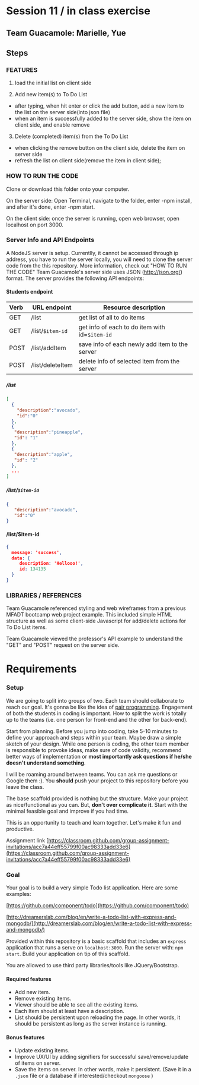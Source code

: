 # Session 11 / in class exercise

## Team Guacamole: Marielle, Yue
## Steps

### FEATURES

1) load the initial list on client side

2) Add new item(s) to To Do List
- after typing, when hit enter or click the add button, add a new item to the list on the server side(into json file)
- when an item is successfully added to the server side, show the item on client side, and enable remove

3) Delete (completed) item(s) from the To Do List
- when clicking the remove button on the client side, delete the item on server side
- refresh the list on client side(remove the item in client side);


### HOW TO RUN THE CODE

Clone or download this folder onto your computer.

On the server side:
    Open Terminal, navigate to the folder, enter -npm install, and after it's done, enter -npm start.

On the client side:
    once the server is running, open web browser, open localhost on port 3000.


### Server Info and API Endpoints

A NodeJS server is setup. Currentlly, it cannot be accessed through ip address, you have to run the server locally, you will need to clone the server code from the this repository. More information, check out "HOW TO RUN THE CODE"
Team Guacamole's server side uses JSON (http://json.org/) format. The server provides the following API endpoints:

#### Students endpoint

| Verb | URL endpoint | Resource description        |
| :--- | ------------ | --------------------------- |
| GET  | /list        | get list of all to do items |
| GET  | /list/`$item-id`     | get info of each to do item with id=`$item-id`
| POST  | /list/addItem | save info of each newly add item to the server |
| POST  | /list/deleteItem | delete info of selected item from the server|

##### /list

```json
[
  {
    "description":"avocado",
    "id":"0"
  },
  {
   "description":"pineapple",
   "id": "1"
  },
  {
   "description":"apple",
   "id": "2"
  },
  ...
]
```
##### /list/`$item-id`

```json
{
   "description":"avocado",
   "id":"0"
}
```
#### /list/$item-id

```json
{
  message: 'success',
  data: {
     description: 'Hellooo!',
	 id: 134135 
  }
}
```

### LIBRARIES / REFERENCES

Team Guacamole referenced styling and web wireframes from a previous MFADT bootcamp web project example. This included simple HTML structure as well as some client-side Javascript for add/delete actions for To Do List items.

Team Guacamole viewed the professor's API example to understand the "GET" and "POST" request on the server side.


# Requirements
### Setup

We are going to split into groups of two. Each team should collaborate to reach our goal. It's gonna be like the idea of [pair programming](https://en.wikipedia.org/wiki/Pair_programming). Engagement of both the students in coding is important. How to split the work is totally up to the teams (i.e. one person for front-end and the other for back-end).

Start from planning. Before you jump into coding, take 5-10 minutes to define your approach and steps within your team. Maybe draw a simple sketch of your design. While one person is coding, the other team member is responsible to provoke ideas, make sure of code validity, recommend better ways of implementation or **most importantly ask questions if he/she doesn't understand something**.

I will be roaming around between teams. You can ask me questions or Google them :). You **should** push your project to this repository before you leave the class.

The base scaffold provided is nothing but the structure. Make your project as nice/functional as you can. But, **don't over complicate it**. Start with the minimal feasible goal and improve if you had time.

This is an opportunity to teach and learn together. Let's make it fun and productive.

Assignment link [https://classroom.github.com/group-assignment-invitations/acc7a44eff55799f00ac98333add33e6](https://classroom.github.com/group-assignment-invitations/acc7a44eff55799f00ac98333add33e6)

### Goal

Your goal is to build a very simple Todo list application. Here are some examples:

[https://github.com/component/todo](https://github.com/component/todo)

[http://dreamerslab.com/blog/en/write-a-todo-list-with-express-and-mongodb/](http://dreamerslab.com/blog/en/write-a-todo-list-with-express-and-mongodb/)

Provided within this repository is a basic scaffold that includes an `express` application that runs a serve on `localhost:3000`. Run the server with: `npm start`. Build your application on tip of this scaffold.

You are allowed to use third party libraries/tools like JQuery/Bootstrap.

#### Required features

- Add new item.
- Remove existing items.
- Viewer should be able to see all the existing items.
- Each Item should at least have a description.
- List should be persistent upon reloading the page. In other words, it should be persistent as long as the server instance is running.

#### Bonus features

- Update existing items.
- Improve UX/UI by adding signifiers for successful save/remove/update of items on server.
- Save the items on server. In other words, make it persistent. (Save it in a `.json` file or a database if interested/checkout `mongoose` )




